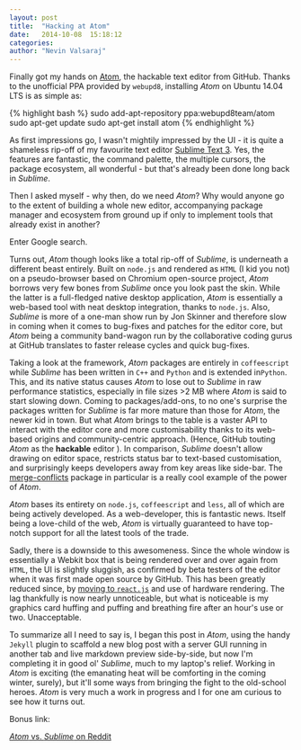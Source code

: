 ```yaml
---
layout: post
title:  "Hacking at Atom"
date:   2014-10-08  15:18:12
categories:
author: "Nevin Valsaraj"
---
```


Finally got my hands on [Atom](https://atom.io/), the hackable text editor from GitHub. Thanks to the unofficial PPA provided by `webupd8`, installing _Atom_ on Ubuntu 14.04 LTS is as simple as:

{% highlight bash %}
sudo add-apt-repository ppa:webupd8team/atom
sudo apt-get update
sudo apt-get install atom
{% endhighlight %}

As first impressions go, I wasn't mightily impressed by the UI - it is quite a shameless rip-off of my favourite text editor [Sublime Text 3](http://www.sublimetext.com/). Yes, the features are fantastic, the command palette, the multiple cursors, the package ecosystem, all wonderful - but that's already been done long back in _Sublime_.

Then I asked myself - why then, do we need _Atom_? Why would anyone go to the extent of building a whole new editor, accompanying package manager and ecosystem from ground up if only to implement tools that already exist in another?

Enter Google search.

Turns out, _Atom_ though looks like a total rip-off of _Sublime_, is underneath a different beast entirely. Built on `node.js` and rendered as `HTML` (I kid you not) on a pseudo-browser based on Chromium open-source project, _Atom_ borrows very few bones from _Sublime_ once you look past the  skin. While the latter is a full-fledged native desktop application, _Atom_ is essentially a web-based tool with neat desktop integration, thanks to `node.js`. Also, _Sublime_ is more of a one-man show run by Jon Skinner and therefore slow in coming when it comes to bug-fixes and patches for the editor core, but _Atom_ being a community band-wagon run by the collaborative coding gurus at GitHub translates to faster release cycles and quick bug-fixes.

Taking a look at the framework, _Atom_ packages are entirely in `coffeescript` while _Sublime_ has been written in `C++` and `Python` and is extended in`Python`. This, and its native status causes _Atom_ to lose out to _Sublime_ in raw performance statistics, especially in file sizes >2 MB where _Atom_ is said to start slowing down. Coming to packages/add-ons, to no one's surprise the packages written for _Sublime_ is far more mature than those for _Atom_, the newer kid in town. But what _Atom_ brings to the table is a vaster API to interact with the editor core and more customisability thanks to its web-based origins and community-centric approach. (Hence, GitHub touting _Atom_ as the __hackable__ editor ). In comparison, _Sublime_ doesn't allow drawing on editor space, restricts status bar to text-based customisation, and surprisingly keeps developers away from key areas like side-bar. The [merge-conflicts](https://atom.io/packages/merge-conflicts) package in particular is a really cool example of the power of _Atom_.

_Atom_ bases its entirety on `node.js`, `coffeescript` and `less`, all of which are being actively developed. As a web-developer, this is fantastic news. Itself being a love-child of the web, _Atom_ is virtually guaranteed to have top-notch support for all the latest tools of the trade.

Sadly, there is a downside to this awesomeness. Since the whole window is essentially a Webkit box that is being rendered over and over again from `HTML`, the UI is slightly sluggish, as confirmed by beta testers of the editor when it was first made open source by GitHub. This has been greatly reduced since, by [moving to `react.js`](http://blog.atom.io/2014/07/02/moving-atom-to-react.html) and use of hardware rendering. The lag thankfully is now nearly unnoticeable, but what is noticeable is my graphics card huffing and puffing and breathing fire after an hour's use or two. Unacceptable.

To summarize all I need to say is, I began this post in _Atom_, using the handy `Jekyll` plugin to scaffold a new blog post with a server GUI running in another tab and live markdown preview side-by-side, but now I'm completing it in good ol' _Sublime_, much to my laptop's relief. Working in _Atom_ is exciting (the emanating heat will be comforting in the coming winter, surely), but it'll some ways from bringing the fight to the old-school heroes. _Atom_ is very much a work in progress and I for one am curious to see how it turns out.

Bonus link:

[_Atom_ vs. _Sublime_ on Reddit](http://www.reddit.com/r/programming/comments/2dfogp/sublime_vs_atom_text_editor_battles)
